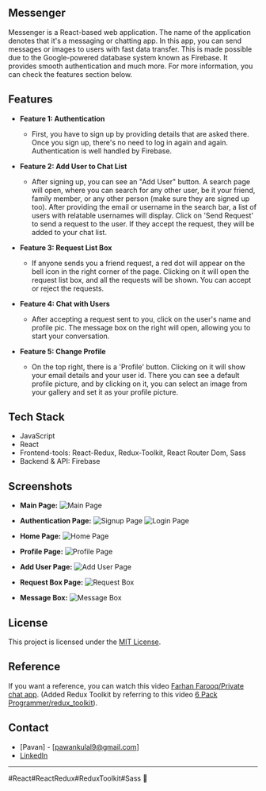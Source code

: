 ## Messenger

Messenger is a React-based web application. The name of the application denotes that it's a messaging or chatting app. In this app, you can send messages or images to users with fast data transfer. This is made possible due to the Google-powered database system known as Firebase. It provides smooth authentication and much more. For more information, you can check the features section below.

## Features

- **Feature 1: Authentication**
  - First, you have to sign up by providing details that are asked there. Once you sign up, there's no need to log in again and again. Authentication is well handled by Firebase.

- **Feature 2: Add User to Chat List**
  - After signing up, you can see an "Add User" button. A search page will open, where you can search for any other user, be it your friend, family member, or any other person (make sure they are signed up too). After providing the email or username in the search bar, a list of users with relatable usernames will display. Click on 'Send Request' to send a request to the user. If they accept the request, they will be added to your chat list.

- **Feature 3: Request List Box**
  - If anyone sends you a friend request, a red dot will appear on the bell icon in the right corner of the page. Clicking on it will open the request list box, and all the requests will be shown. You can accept or reject the requests.

- **Feature 4: Chat with Users**
  - After accepting a request sent to you, click on the user's name and profile pic. The message box on the right will open, allowing you to start your conversation.

- **Feature 5: Change Profile**
  - On the top right, there is a 'Profile' button. Clicking on it will show your email details and your user id. There you can see a default profile picture, and by clicking on it, you can select an image from your gallery and set it as your profile picture.

## Tech Stack

- JavaScript
- React
- Frontend-tools: React-Redux, Redux-Toolkit, React Router Dom, Sass
- Backend & API: Firebase

## Screenshots

- **Main Page:**
  ![Main Page](https://res.cloudinary.com/dnh2skxdh/image/upload/v1702271760/Messenger/main_page_cudwzg.png)

- **Authentication Page:**
  ![Signup Page](https://res.cloudinary.com/dnh2skxdh/image/upload/v1702271776/Messenger/Signup_page_crzets.png)
  ![Login Page](https://res.cloudinary.com/dnh2skxdh/image/upload/v1702271780/Messenger/Login_page_pe2oki.png)

- **Home Page:**
  ![Home Page](https://res.cloudinary.com/dnh2skxdh/image/upload/v1702271782/Messenger/Home_page_wg7xel.png)

- **Profile Page:**
  ![Profile Page](https://res.cloudinary.com/dnh2skxdh/image/upload/v1702271784/Messenger/Profile_page_fchefg.png)

- **Add User Page:**
  ![Add User Page](https://res.cloudinary.com/dnh2skxdh/image/upload/v1702271784/Messenger/Add_user_page_qayeqr.png)

- **Request Box Page:**
  ![Request Box](https://res.cloudinary.com/dnh2skxdh/image/upload/v1702271782/Messenger/Request_list_box_cxxilp.png)

- **Message Box:**
  ![Message Box](https://res.cloudinary.com/dnh2skxdh/image/upload/v1702271799/Messenger/message_page_os6axs.png)

## License

This project is licensed under the [MIT License](LICENSE).

## Reference

If you want a reference, you can watch this video [Farhan Farooq/Private chat app](https://www.youtube.com/watch?v=fdcruaIiQxc). (Added Redux Toolkit by referring to this video [6 Pack Programmer/redux_toolkit](https://www.youtube.com/watch?v=pBgQhZcQxMw)).

## Contact

- [Pavan] - [pawankulal9@gmail.com]
- [LinkedIn](https://www.linkedin.com/in/pavan-kulal-0a105b268/)

---
#React#ReactRedux#ReduxToolkit#Sass 🚀
